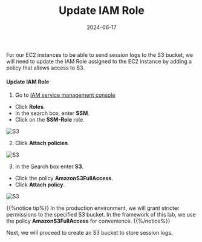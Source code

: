 ﻿---
title : "Update IAM Role"
date: 2024-06-17
weight : 1
chapter : false
pre : " <b> 4.1 </b> "
---

For our EC2 instances to be able to send session logs to the S3 bucket, we will need to update the IAM Role assigned to the EC2 instance by adding a policy that allows access to S3.

#### Update IAM Role

1. Go to [IAM service management console](https://console.aws.amazon.com/iamv2/home?#/home)
  + Click **Roles**.
  + In the search box, enter **SSM**.
  + Click on the **SSM-Role** role.

![S3](/images/4.s3/002-s3.png)

2. Click **Attach policies**.
 
![S3](/images/4.s3/003-s3.png)

3. In the Search box enter **S3**.
  + Click the policy **AmazonS3FullAccess**.
  + Click **Attach policy**.
 
![S3](/images/4.s3/004-s3.png)
 
{{%notice tip%}}
In the production environment, we will grant stricter permissions to the specified S3 bucket. In the framework of this lab, we use the policy **AmazonS3FullAccess** for convenience.
{{%/notice%}}

Next, we will proceed to create an S3 bucket to store session logs.
